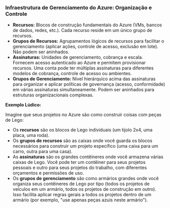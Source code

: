 ### Infraestrutura de Gerenciamento do Azure: Organização e Controle

* **Recursos:** Blocos de construção fundamentais do Azure (VMs, bancos de dados, redes, etc.). Cada recurso reside em um único grupo de recursos.
* **Grupos de Recursos:** Agrupamentos lógicos de recursos para facilitar o gerenciamento (aplicar ações, controle de acesso, exclusão em lote). Não podem ser aninhados.
* **Assinaturas:** Unidades de gerenciamento, cobrança e escala. Fornecem acesso autenticado ao Azure e permitem provisionar recursos. Uma conta pode ter múltiplas assinaturas para diferentes modelos de cobrança, controle de acesso ou ambientes.
* **Grupos de Gerenciamento:** Nível hierárquico acima das assinaturas para organizar e aplicar políticas de governança (acesso, conformidade) em várias assinaturas simultaneamente. Podem ser aninhados para estruturas organizacionais complexas.

**Exemplo Lúdico:**

Imagine que seus projetos no Azure são como construir coisas com peças de Lego:

* Os **recursos** são os blocos de Lego individuais (um tijolo 2x4, uma placa, uma roda).
* Os **grupos de recursos** são as caixas onde você guarda os blocos necessários para construir um projeto específico (uma caixa para um carro, outra para uma casa).
* As **assinaturas** são os grandes contêineres onde você armazena várias caixas de Lego. Você pode ter um contêiner para seus projetos pessoais e outro para seus projetos do trabalho, com diferentes orçamentos e permissões de uso.
* Os **grupos de gerenciamento** são como armários grandes onde você organiza seus contêineres de Lego por tipo (todos os projetos de veículos em um armário, todos os projetos de construção em outro). Isso facilita aplicar regras gerais a todos os projetos dentro de um armário (por exemplo, "use apenas peças azuis neste armário").